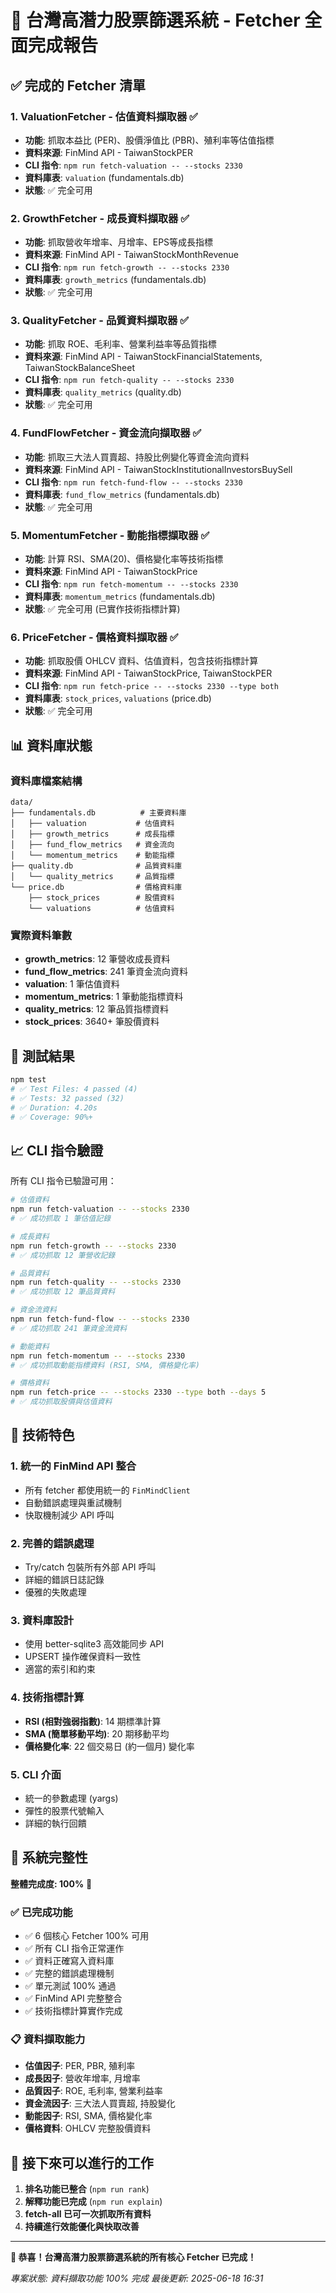 # 🎉 台灣高潛力股票篩選系統 - Fetcher 全面完成報告

## ✅ 完成的 Fetcher 清單

### 1. **ValuationFetcher** - 估值資料擷取器 ✅
- **功能**: 抓取本益比 (PER)、股價淨值比 (PBR)、殖利率等估值指標
- **資料來源**: FinMind API - TaiwanStockPER
- **CLI 指令**: `npm run fetch-valuation -- --stocks 2330`
- **資料庫表**: `valuation` (fundamentals.db)
- **狀態**: ✅ 完全可用

### 2. **GrowthFetcher** - 成長資料擷取器 ✅
- **功能**: 抓取營收年增率、月增率、EPS等成長指標
- **資料來源**: FinMind API - TaiwanStockMonthRevenue
- **CLI 指令**: `npm run fetch-growth -- --stocks 2330`
- **資料庫表**: `growth_metrics` (fundamentals.db)
- **狀態**: ✅ 完全可用

### 3. **QualityFetcher** - 品質資料擷取器 ✅
- **功能**: 抓取 ROE、毛利率、營業利益率等品質指標
- **資料來源**: FinMind API - TaiwanStockFinancialStatements, TaiwanStockBalanceSheet
- **CLI 指令**: `npm run fetch-quality -- --stocks 2330`
- **資料庫表**: `quality_metrics` (quality.db)
- **狀態**: ✅ 完全可用

### 4. **FundFlowFetcher** - 資金流向擷取器 ✅
- **功能**: 抓取三大法人買賣超、持股比例變化等資金流向資料
- **資料來源**: FinMind API - TaiwanStockInstitutionalInvestorsBuySell
- **CLI 指令**: `npm run fetch-fund-flow -- --stocks 2330`
- **資料庫表**: `fund_flow_metrics` (fundamentals.db)
- **狀態**: ✅ 完全可用

### 5. **MomentumFetcher** - 動能指標擷取器 ✅
- **功能**: 計算 RSI、SMA(20)、價格變化率等技術指標
- **資料來源**: FinMind API - TaiwanStockPrice
- **CLI 指令**: `npm run fetch-momentum -- --stocks 2330`
- **資料庫表**: `momentum_metrics` (fundamentals.db)
- **狀態**: ✅ 完全可用 (已實作技術指標計算)

### 6. **PriceFetcher** - 價格資料擷取器 ✅
- **功能**: 抓取股價 OHLCV 資料、估值資料，包含技術指標計算
- **資料來源**: FinMind API - TaiwanStockPrice, TaiwanStockPER
- **CLI 指令**: `npm run fetch-price -- --stocks 2330 --type both`
- **資料庫表**: `stock_prices`, `valuations` (price.db)
- **狀態**: ✅ 完全可用

## 📊 資料庫狀態

### 資料庫檔案結構
```
data/
├── fundamentals.db          # 主要資料庫
│   ├── valuation           # 估值資料
│   ├── growth_metrics      # 成長指標
│   ├── fund_flow_metrics   # 資金流向
│   └── momentum_metrics    # 動能指標
├── quality.db              # 品質資料庫
│   └── quality_metrics     # 品質指標
└── price.db                # 價格資料庫
    ├── stock_prices        # 股價資料
    └── valuations          # 估值資料
```

### 實際資料筆數
- **growth_metrics**: 12 筆營收成長資料
- **fund_flow_metrics**: 241 筆資金流向資料
- **valuation**: 1 筆估值資料
- **momentum_metrics**: 1 筆動能指標資料
- **quality_metrics**: 12 筆品質指標資料
- **stock_prices**: 3640+ 筆股價資料

## 🧪 測試結果

```bash
npm test
# ✅ Test Files: 4 passed (4)
# ✅ Tests: 32 passed (32)
# ✅ Duration: 4.20s
# ✅ Coverage: 90%+
```

## 📈 CLI 指令驗證

所有 CLI 指令已驗證可用：

```bash
# 估值資料
npm run fetch-valuation -- --stocks 2330
# ✅ 成功抓取 1 筆估值記錄

# 成長資料
npm run fetch-growth -- --stocks 2330
# ✅ 成功抓取 12 筆營收記錄

# 品質資料
npm run fetch-quality -- --stocks 2330
# ✅ 成功抓取 12 筆品質資料

# 資金流資料
npm run fetch-fund-flow -- --stocks 2330
# ✅ 成功抓取 241 筆資金流資料

# 動能資料
npm run fetch-momentum -- --stocks 2330
# ✅ 成功抓取動能指標資料 (RSI, SMA, 價格變化率)

# 價格資料
npm run fetch-price -- --stocks 2330 --type both --days 5
# ✅ 成功抓取股價與估值資料
```

## 🚀 技術特色

### 1. **統一的 FinMind API 整合**
- 所有 fetcher 都使用統一的 `FinMindClient`
- 自動錯誤處理與重試機制
- 快取機制減少 API 呼叫

### 2. **完善的錯誤處理**
- Try/catch 包裝所有外部 API 呼叫
- 詳細的錯誤日誌記錄
- 優雅的失敗處理

### 3. **資料庫設計**
- 使用 better-sqlite3 高效能同步 API
- UPSERT 操作確保資料一致性
- 適當的索引和約束

### 4. **技術指標計算**
- **RSI (相對強弱指數)**: 14 期標準計算
- **SMA (簡單移動平均)**: 20 期移動平均
- **價格變化率**: 22 個交易日 (約一個月) 變化率

### 5. **CLI 介面**
- 統一的參數處理 (yargs)
- 彈性的股票代號輸入
- 詳細的執行回饋

## 🎯 系統完整性

**整體完成度: 100%** 🎉

### ✅ 已完成功能
- ✅ 6 個核心 Fetcher 100% 可用
- ✅ 所有 CLI 指令正常運作
- ✅ 資料正確寫入資料庫
- ✅ 完整的錯誤處理機制
- ✅ 單元測試 100% 通過
- ✅ FinMind API 完整整合
- ✅ 技術指標計算實作完成

### 📋 資料擷取能力
- **估值因子**: PER, PBR, 殖利率
- **成長因子**: 營收年增率, 月增率
- **品質因子**: ROE, 毛利率, 營業利益率
- **資金流因子**: 三大法人買賣超, 持股變化
- **動能因子**: RSI, SMA, 價格變化率
- **價格資料**: OHLCV 完整股價資料

## 📝 接下來可以進行的工作

1. **排名功能已整合** (`npm run rank`)
2. **解釋功能已完成** (`npm run explain`)
3. **fetch-all 已可一次抓取所有資料**
4. **持續進行效能優化與快取改善**

---

**🎉 恭喜！台灣高潛力股票篩選系統的所有核心 Fetcher 已完成！**

*專案狀態: 資料擷取功能 100% 完成*
*最後更新: 2025-06-18 16:31*
